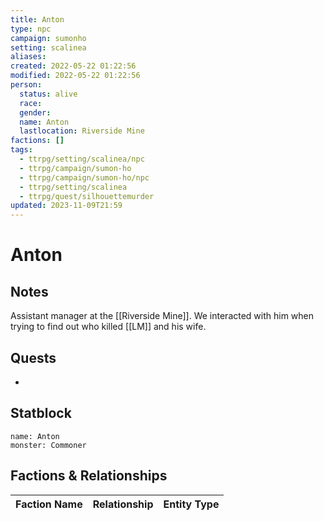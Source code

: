 ```yaml
---
title: Anton
type: npc
campaign: sumonho
setting: scalinea
aliases: 
created: 2022-05-22 01:22:56
modified: 2022-05-22 01:22:56
person:
  status: alive
  race: 
  gender: 
  name: Anton
  lastlocation: Riverside Mine
factions: []
tags:
  - ttrpg/setting/scalinea/npc
  - ttrpg/campaign/sumon-ho
  - ttrpg/campaign/sumon-ho/npc
  - ttrpg/setting/scalinea
  - ttrpg/quest/silhouettemurder
updated: 2023-11-09T21:59
---
```


# Anton

## Notes

Assistant manager at the [[Riverside Mine]]. We interacted with him when trying to find out who killed [[LM]] and his wife.

## Quests

- 

## Statblock

```statblock
name: Anton
monster: Commoner
```


## Factions & Relationships
| Faction Name | Relationship | Entity Type |
| ------------ |:------------:| ----------- |
